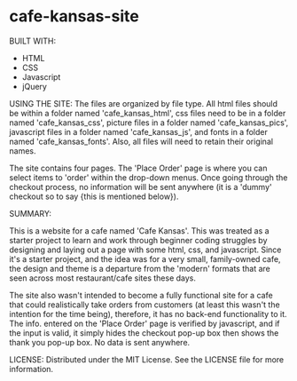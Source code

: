 # cafe-kansas-site

BUILT WITH:
- HTML
- CSS
- Javascript
- jQuery

USING THE SITE:
The files are organized by file type. All html files should be within a folder named 'cafe_kansas_html', css files need to be in a folder named 'cafe_kansas_css', picture files in a folder named 'cafe_kansas_pics', javascript files in a folder named 'cafe_kansas_js', and fonts in a folder named 'cafe_kansas_fonts'. Also, all files will need to retain their original names.

The site contains four pages. The 'Place Order' page is where you can select items to 'order' within the drop-down menus. Once going through the checkout process, no information will be sent anywhere (it is a 'dummy' checkout so to say {this is mentioned below}).

SUMMARY:

This is a website for a cafe named 'Cafe Kansas'. This was treated as a starter project to learn and work through beginner coding struggles by designing and laying out a page with some html, css, and javascript. Since it's a starter project, and the idea was for a very small, family-owned cafe, the design and theme is a departure from the 'modern' formats that are seen across most restaurant/cafe sites these days. 

The site also wasn't intended to become a fully functional site for a cafe that could realistically take orders from customers (at least this wasn't the intention for the time being), therefore, it has no back-end functionality to it. The info. entered on the 'Place Order' page is verified by javascript, and if the input is valid, it simply hides the checkout pop-up box then shows the thank you pop-up box. No data is sent anywhere.

LICENSE:
Distributed under the MIT License. See the LICENSE file for more information.
